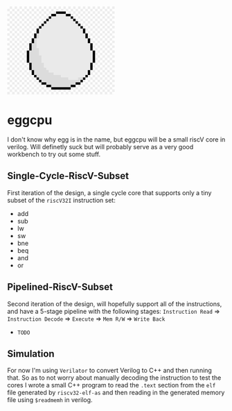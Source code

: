 
<img src= egg.png />

# eggcpu

I don't know why egg is in the name, but eggcpu will be a small riscV core in verilog. Will definetly suck but will probably serve as a very good workbench to try out some stuff.

## Single-Cycle-RiscV-Subset

First iteration of the design, a single cycle core that supports only a tiny subset of the `riscV32I` instruction set:

-   add
-   sub
-   lw
-   sw
-   bne
-   beq
-   and
-   or

## Pipelined-RiscV-Subset

Second iteration of the design, will hopefully support all of the instructions, and have a 5-stage pipeline with the following stages:
`Instruction Read` => `Instruction Decode` => `Execute` => `Mem R/W` => `Write Back`

-   `TODO`


## Simulation

For now I'm using `Verilator` to convert Verilog to C++ and then running that. So as to not worry about manually decoding the instruction to test the cores I wrote a small C++ program to read the `.text` section from the `elf` file generated by `riscv32-elf-as` and then reading in the generated memory file using `$readmemh` in verilog.
